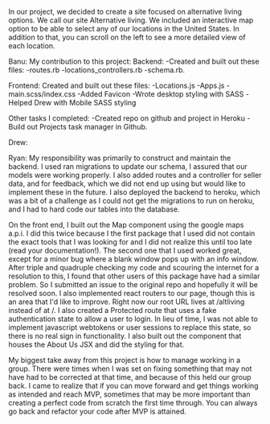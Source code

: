 In our project, we decided to create a site focused on alternative living options. We call our site Alternative living. We included an interactive map option to be able to select any of our locations in the United States. In addition to that, you can scroll on the left to see a more detailed view of each location. 



Banu: My contribution to this project:
Backend: 
-Created and built out these files: 
-routes.rb
-locations_controllers.rb
-schema.rb.


Frontend: 
Created and built out these files: 
-Locations.js
-Apps.js
-main.scss/index.css
-Added Favicon
-Wrote desktop styling with SASS
-Helped Drew with Mobile SASS styling

Other tasks I completed: 
-Created repo on github and project in Heroku
-Build out Projects task manager in Github. 




Drew:


Ryan: 
My responsibility was primarily to construct and maintain the backend. I used ran migrations to 
update our schema, I assured that our models were working properly. I also added routes and a controller for seller data, and for feedback, which we did not end up using but would like to implement these in the future. I also deployed the backend to heroku, which was a bit of a challenge as I could not get the migrations to run on heroku, and I had to hard code our tables into the database.

On the front end, I built out the Map component using the google maps a.p.i. I did this twice because I the first package that I used did not contain the exact tools that I was looking for and I did not realize this until too late (read your documentation!). The second one that I used worked great, except for a minor bug where a blank window pops up with an info window. After triple and quadruple checking my code and scouring the internet for a resolution to this, I found that other users of this package have had a similar problem. So I submitted an issue to the original repo and hopefully it will be resolved soon. I also implemented react routers to our page, though this is an area that I'd like to improve. Right now our root URL lives at /altliving instead of at /. I also created a Protected route that uses a fake authentication state to allow a user to login. In lieu of time, I was not able to implement javascript webtokens or user sessions to replace this state, so there is no real sign in functionality. I also built out the component that houses the About Us JSX and did the styling for that.

My biggest take away from this project is how to manage working in a group. There were times when I was set on fixing something that may not have had to be corrected at that time, and because of this held our group back. I came to realize that if you can move forward and get things working as intended and reach MVP, sometimes that may be more important than creating a perfect code from scratch the first time through. You can always go back and refactor your code after MVP is attained.
